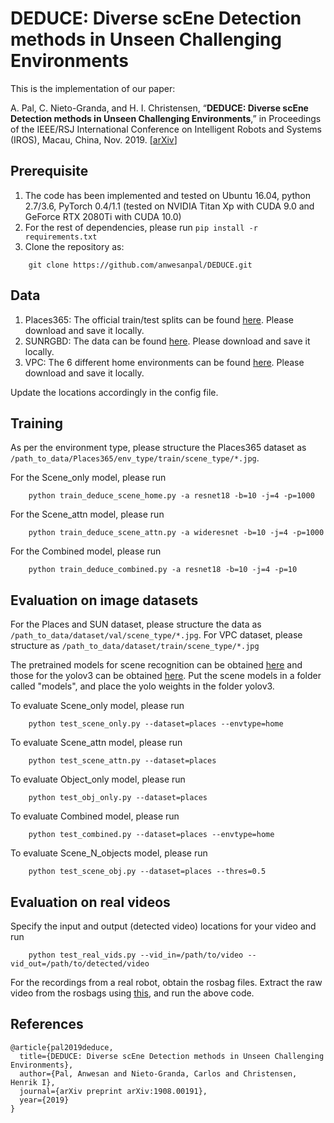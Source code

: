 # DEDUCE: Diverse scEne Detection methods in Unseen Challenging Environments

This is the implementation of our paper:

A. Pal, C. Nieto-Granda, and H. I. Christensen, “**DEDUCE: Diverse scEne Detection methods in Unseen Challenging Environments**,” in Proceedings of the IEEE/RSJ International Conference on Intelligent Robots and Systems (IROS), Macau, China, Nov. 2019. [[arXiv](https://arxiv.org/pdf/1908.00191.pdf)]

## Prerequisite

1. The code has been implemented and tested on Ubuntu 16.04, python 2.7/3.6, PyTorch 0.4/1.1 (tested on NVIDIA Titan Xp with CUDA 9.0 and GeForce RTX 2080Ti with CUDA 10.0)
2. For the rest of dependencies, please run `pip install -r requirements.txt`
3. Clone the repository as:
```
    git clone https://github.com/anwesanpal/DEDUCE.git
```

## Data

1. Places365: The official train/test splits can be found [here](http://data.csail.mit.edu/places/places365/places365standard_easyformat.tar). Please download and save it locally.
2. SUNRGBD: The data can be found [here](http://rgbd.cs.princeton.edu/data/SUNRGBD.zip). Please download and save it locally.
3. VPC: The 6 different home environments can be found [here](http://categorizingplaces.com/dataset.html). Please download and save it locally.

Update the locations accordingly in the config file.

## Training

As per the environment type, please structure the Places365 dataset as `/path_to_data/Places365/env_type/train/scene_type/*.jpg`.

For the Scene_only model, please run
```
    python train_deduce_scene_home.py -a resnet18 -b=10 -j=4 -p=1000
```

For the Scene_attn model, please run
```
    python train_deduce_scene_attn.py -a wideresnet -b=10 -j=4 -p=1000
```

For the Combined model, please run
```
    python train_deduce_combined.py -a resnet18 -b=10 -j=4 -p=10
```

## Evaluation on image datasets

For the Places and SUN dataset, please structure the data as `/path_to_data/dataset/val/scene_type/*.jpg`. For VPC dataset, please structure as `/path_to_data/dataset/train/scene_type/*.jpg`
 
The pretrained models for scene recognition can be obtained [here](https://drive.google.com/open?id=1EVnOGJXBn4wo5V5eez4JsCxFs08fQUU_) and those for the yolov3 can be obtained [here](https://pjreddie.com/media/files/yolov3.weights). Put the scene models in a folder called "models", and place the yolo weights in the folder yolov3.

To evaluate Scene_only model, please run
```
    python test_scene_only.py --dataset=places --envtype=home
```

To evaluate Scene_attn model, please run
```
    python test_scene_attn.py --dataset=places
```

To evaluate Object_only model, please run
```
    python test_obj_only.py --dataset=places
```

To evaluate Combined model, please run
```
    python test_combined.py --dataset=places --envtype=home
```

To evaluate Scene_N_objects model, please run
```
    python test_scene_obj.py --dataset=places --thres=0.5
```

## Evaluation on real videos

Specify the input and output (detected video) locations for your video and run 
```
    python test_real_vids.py --vid_in=/path/to/video --vid_out=/path/to/detected/video
```

For the recordings from a real robot, obtain the rosbag files. Extract the raw video from the rosbags using [this](http://wiki.ros.org/rosbag/Tutorials/Exporting%20image%20and%20video%20data), and run the above code.

## References

```
@article{pal2019deduce,
  title={DEDUCE: Diverse scEne Detection methods in Unseen Challenging Environments},
  author={Pal, Anwesan and Nieto-Granda, Carlos and Christensen, Henrik I},
  journal={arXiv preprint arXiv:1908.00191},
  year={2019}
}
```

